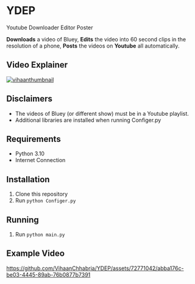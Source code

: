 # YDEP
Youtube Downloader Editor Poster

**Downloads** a video of Bluey, **Edits** the video into 60 second clips in the resolution of a phone, **Posts** the videos on **Youtube** all automatically.

## Video Explainer

[![vihaanthumbnail](https://github.com/VihaanChhabria/YDEP/assets/72771042/c2b821ad-5865-418d-a85a-72b5dc163135)
](https://www.youtube.com/watch?v=r9hRTWPkH2A)

## Disclaimers

- The videos of Bluey (or different show) must be in a Youtube playlist.
- Additional libraries are installed when running Configer.py

## Requirements

- Python 3.10
- Internet Connection

## Installation

1. Clone this repository
2. Run `python Configer.py`

## Running
1. Run `python main.py`

## Example Video

https://github.com/VihaanChhabria/YDEP/assets/72771042/abba176c-be03-4445-89ab-76b0877b7391
